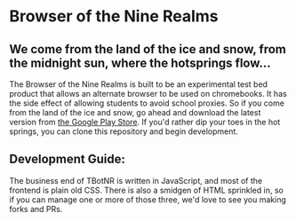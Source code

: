 # Browser of the Nine Realms

## We come from the land of the ice and snow, from the midnight sun, where the hotsprings flow...
The Browser of the Nine Realms is built to be an experimental test bed product that allows an alternate browser to be used on chromebooks. It has the side effect of allowing students to avoid school proxies. So if you come from the land of the ice and snow, go ahead and download the latest version from [the Google Play Store](). If you'd rather dip your toes in the hot springs, you can clone this repository and begin development.

## Development Guide:
The business end of TBotNR is written in JavaScript, and most of the frontend is plain old CSS. There is also a smidgen of HTML sprinkled in, so if you can manage one or more of those three, we'd love to see you making forks and PRs.

